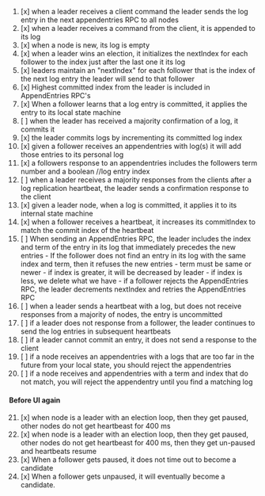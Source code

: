 1)  [x] when a leader receives a client command the leader sends the log entry in the next appendentries RPC to all nodes
2)  [x] when a leader receives a command from the client, it is appended to its log
3)  [x] when a node is new, its log is empty
4)  [x] when a leader wins an election, it initializes the nextIndex for each follower to the index just after the last one it its log
5)  [x] leaders maintain an "nextIndex" for each follower that is the index of the next log entry the leader will send to that follower
6)  [x] Highest committed index from the leader is included in AppendEntries RPC's
7)  [x] When a follower learns that a log entry is committed, it applies the entry to its local state machine
8)  [ ] when the leader has received a majority confirmation of a log, it commits it
9)  [x] the leader commits logs by incrementing its committed log index
10) [x] given a follower receives an appendentries with log(s) it will add those entries to its personal log
11) [x] a followers response to an appendentries includes the followers term number and a boolean //log entry index
12) [ ] when a leader receives a majority responses from the clients after a log replication heartbeat, the leader sends a confirmation response to the client
13) [x] given a leader node, when a log is committed, it applies it to its internal state machine
14) [x] when a follower receives a heartbeat, it increases its commitIndex to match the commit index of the heartbeat
15) [ ] When sending an AppendEntries RPC, the leader includes the index and term of the entry in its log that immediately precedes the new entries
        - If the follower does not find an entry in its log with the same index and term, then it refuses the new entries
            - term must be same or newer
            - if index is greater, it will be decreased by leader
            - if index is less, we delete what we have
        - if a follower rejects the AppendEntries RPC, the leader decrements nextIndex and retries the AppendEntries RPC
16) [ ] when a leader sends a heartbeat with a log, but does not receive responses from a majority of nodes, the entry is uncommitted
17) [ ] if a leader does not response from a follower, the leader continues to send the log entries in subsequent heartbeats  
18) [ ] if a leader cannot commit an entry, it does not send a response to the client
19) [ ] if a node receives an appendentries with a logs that are too far in the future from your local state, you should reject the appendentries
20) [ ] if a node receives and appendentries with a term and index that do not match, you will reject the appendentry until you find a matching log 

#### Before UI again
21) [x] when node is a leader with an election loop, then they get paused, other nodes do not get heartbeast for 400 ms
22) [x] when node is a leader with an election loop, then they get paused, other nodes do not get heartbeast for 400 ms, then they get un-paused and heartbeats resume
23) [x] When a follower gets paused, it does not time out to become a candidate
24) [x] When a follower gets unpaused, it will eventually become a candidate.